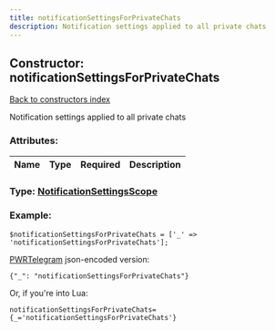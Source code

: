 ```yaml
---
title: notificationSettingsForPrivateChats
description: Notification settings applied to all private chats
---
```

## Constructor: notificationSettingsForPrivateChats  
[Back to constructors index](index.md)



Notification settings applied to all private chats

### Attributes:

| Name     |    Type       | Required | Description |
|----------|---------------|----------|-------------|



### Type: [NotificationSettingsScope](../types/NotificationSettingsScope.md)


### Example:

```
$notificationSettingsForPrivateChats = ['_' => 'notificationSettingsForPrivateChats'];
```  

[PWRTelegram](https://pwrtelegram.xyz) json-encoded version:

```
{"_": "notificationSettingsForPrivateChats"}
```


Or, if you're into Lua:  


```
notificationSettingsForPrivateChats={_='notificationSettingsForPrivateChats'}

```



